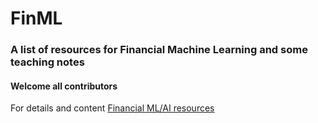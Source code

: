 # FinML
### A list of resources for Financial Machine Learning and some teaching notes
#### Welcome all contributors
For details and content
[Financial ML/AI resources](https://github.com/CinderZhang/FinML/blob/main/index.ipynb)
